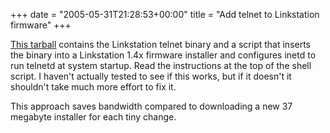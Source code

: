 +++
date = "2005-05-31T21:28:53+00:00"
title = "Add telnet to Linkstation firmware"
+++



[ This tarball](http://www.sowbug.org/mt/archives/mod_ls_firmware.tar.gz)
contains the Linkstation telnet binary and a script that inserts the binary
into a Linkstation 1.4x firmware installer and configures inetd to run telnetd
at system startup. Read the instructions at the top of the shell script. I
haven't actually tested to see if this works, but if it doesn't it shouldn't
take much more effort to fix it.

This approach saves bandwidth compared to downloading a new 37 megabyte
installer for each tiny change.

